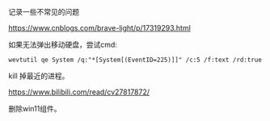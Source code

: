 记录一些不常见的问题

https://www.cnblogs.com/brave-light/p/17319293.html

如果无法弹出移动硬盘，尝试cmd:

`wevtutil qe System /q:"*[System[(EventID=225)]]" /c:5 /f:text /rd:true`

kill 掉最近的进程。

https://www.bilibili.com/read/cv27817872/

删除win11组件。